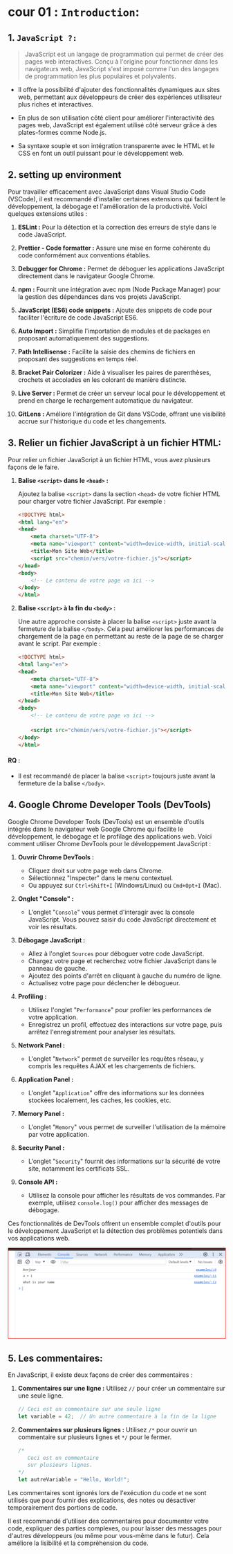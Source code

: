 # cour 01 : **``Introduction``:**


## 1. **``JavaScript ?:``**


>JavaScript est un langage de programmation qui permet de créer des pages web interactives. Conçu à l'origine pour fonctionner dans les navigateurs web, JavaScript s'est imposé comme l'un des langages de programmation les plus populaires et polyvalents. 

- Il offre la possibilité d'ajouter des fonctionnalités dynamiques aux sites web, permettant aux développeurs de créer des expériences utilisateur plus riches et interactives. 

- En plus de son utilisation côté client pour améliorer l'interactivité des pages web, JavaScript est également utilisé côté serveur grâce à des plates-formes comme Node.js. 

- Sa syntaxe souple et son intégration transparente avec le HTML et le CSS en font un outil puissant pour le développement web. 


## 2. **setting up environment**

Pour travailler efficacement avec JavaScript dans Visual Studio Code (VSCode), il est recommandé d'installer certaines extensions qui facilitent le développement, la débogage et l'amélioration de la productivité. Voici quelques extensions utiles :

1. **ESLint :** Pour la détection et la correction des erreurs de style dans le code JavaScript.

2. **Prettier - Code formatter :** Assure une mise en forme cohérente du code conformément aux conventions établies.

3. **Debugger for Chrome :** Permet de déboguer les applications JavaScript directement dans le navigateur Google Chrome.

4. **npm :** Fournit une intégration avec npm (Node Package Manager) pour la gestion des dépendances dans vos projets JavaScript.

5. **JavaScript (ES6) code snippets :** Ajoute des snippets de code pour faciliter l'écriture de code JavaScript ES6.

6. **Auto Import :** Simplifie l'importation de modules et de packages en proposant automatiquement des suggestions.

7. **Path Intellisense :** Facilite la saisie des chemins de fichiers en proposant des suggestions en temps réel.

8. **Bracket Pair Colorizer :** Aide à visualiser les paires de parenthèses, crochets et accolades en les colorant de manière distincte.

9. **Live Server :** Permet de créer un serveur local pour le développement et prend en charge le rechargement automatique du navigateur.

10. **GitLens :** Améliore l'intégration de Git dans VSCode, offrant une visibilité accrue sur l'historique du code et les changements.

 
## 3. **Relier un fichier JavaScript à un fichier HTML:**

Pour relier un fichier JavaScript à un fichier HTML, vous avez plusieurs façons de le faire. 

1. **Balise `<script>` dans le `<head>` :**

   Ajoutez la balise `<script>` dans la section `<head>` de votre fichier HTML pour charger votre fichier JavaScript. Par exemple :

   ```html
   <!DOCTYPE html>
   <html lang="en">
   <head>
       <meta charset="UTF-8">
       <meta name="viewport" content="width=device-width, initial-scale=1.0">
       <title>Mon Site Web</title>
       <script src="chemin/vers/votre-fichier.js"></script>
   </head>
   <body>
       <!-- Le contenu de votre page va ici -->
   </body>
   </html>
   ```

2. **Balise `<script>` à la fin du `<body>` :**

   Une autre approche consiste à placer la balise `<script>` juste avant la fermeture de la balise `</body>`. Cela peut améliorer les performances de chargement de la page en permettant au reste de la page de se charger avant le script. Par exemple :

   ```html
   <!DOCTYPE html>
   <html lang="en">
   <head>
       <meta charset="UTF-8">
       <meta name="viewport" content="width=device-width, initial-scale=1.0">
       <title>Mon Site Web</title>
   </head>
   <body>
       <!-- Le contenu de votre page va ici -->

       <script src="chemin/vers/votre-fichier.js"></script>
   </body>
   </html>
   ```

#### RQ :

-  Il est recommandé de placer la balise `<script>` toujours juste avant la fermeture de la balise `</body>`.

## 4. **Google Chrome Developer Tools (DevTools)**

Google Chrome Developer Tools (DevTools) est un ensemble d'outils intégrés dans le navigateur web Google Chrome qui facilite le développement, le débogage et le profilage des applications web. Voici comment utiliser Chrome DevTools pour le développement JavaScript :

1. **Ouvrir Chrome DevTools :**
   - Cliquez droit sur votre page web dans Chrome.
   - Sélectionnez "Inspecter" dans le menu contextuel.
   - Ou appuyez sur `Ctrl+Shift+I` (Windows/Linux) ou `Cmd+Opt+I` (Mac).

2. **Onglet "Console" :**
   - L'onglet "``Console``" vous permet d'interagir avec la console JavaScript. Vous pouvez saisir du code JavaScript directement et voir les résultats.

3. **Débogage JavaScript :**
   - Allez à l'onglet ``Sources`` pour déboguer votre code JavaScript.
   - Chargez votre page et recherchez votre fichier JavaScript dans le panneau de gauche.
   - Ajoutez des points d'arrêt en cliquant à gauche du numéro de ligne.
   - Actualisez votre page pour déclencher le débogueur.

4. **Profiling :**
   - Utilisez l'onglet "``Performance``" pour profiler les performances de votre application.
   - Enregistrez un profil, effectuez des interactions sur votre page, puis arrêtez l'enregistrement pour analyser les résultats.

5. **Network Panel :**
   - L'onglet "``Network``" permet de surveiller les requêtes réseau, y compris les requêtes AJAX et les chargements de fichiers.

6. **Application Panel :**
   - L'onglet "``Application``" offre des informations sur les données stockées localement, les caches, les cookies, etc.

7. **Memory Panel :**
   - L'onglet "``Memory``" vous permet de surveiller l'utilisation de la mémoire par votre application.

8. **Security Panel :**
   - L'onglet "``Security``" fournit des informations sur la sécurité de votre site, notamment les certificats SSL.

9. **Console API :**
   - Utilisez la console pour afficher les résultats de vos commandes. Par exemple, utilisez `console.log()` pour afficher des messages de débogage.

Ces fonctionnalités de DevTools offrent un ensemble complet d'outils pour le développement JavaScript et la détection des problèmes potentiels dans vos applications web.


![alt text](images/image.png)


## 5. **Les commentaires:**

En JavaScript, il existe deux façons de créer des commentaires :

1. **Commentaires sur une ligne :**
   Utilisez `//` pour créer un commentaire sur une seule ligne.

   ```javascript
   // Ceci est un commentaire sur une seule ligne
   let variable = 42;  // Un autre commentaire à la fin de la ligne
   ```

2. **Commentaires sur plusieurs lignes :**
   Utilisez `/*` pour ouvrir un commentaire sur plusieurs lignes et `*/` pour le fermer.

   ```javascript
   /*
      Ceci est un commentaire
      sur plusieurs lignes.
   */
   let autreVariable = "Hello, World!";
   ```

Les commentaires sont ignorés lors de l'exécution du code et ne sont utilisés que pour fournir des explications, des notes ou désactiver temporairement des portions de code.

Il est recommandé d'utiliser des commentaires pour documenter votre code, expliquer des parties complexes, ou pour laisser des messages pour d'autres développeurs (ou même pour vous-même dans le futur). Cela améliore la lisibilité et la compréhension du code.